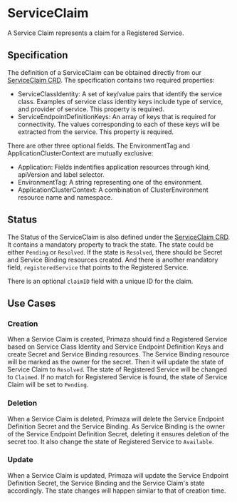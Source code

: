 # ServiceClaim

A Service Claim represents a claim for a Registered Service.

## Specification

The definition of a ServiceClaim can be obtained directly from our [ServiceClaim
CRD](../../config/crd/bases/primaza.io_serviceclaims.yaml). The specification
contains two required properties:

- ServiceClassIdentity: A set of key/value pairs that identify the service
  class. Examples of service class identity keys include type of service, and
  provider of service. This property is required.
- ServiceEndpointDefinitionKeys: An array of keys that is required for
  connectivity. The values corresponding to each of these keys will be extracted
  from the service. This property is required.

There are other three optional fields. The EnvironmentTag and
ApplicationClusterContext are mutually exclusive:

- Application: Fields indentifies application resources through kind, apiVersion and label selector.
- EnvironmentTag: A string representing one of the environment.
- ApplicationClusterContext: A combination of ClusterEnvironment resource name and namespace.

## Status

The Status of the ServiceClaim is also defined under the [ServiceClaim
CRD](../../config/crd/bases/primaza.io_serviceclaims.yaml). It contains a
mandatory property to track the state. The state could be either `Pending` or
`Resolved`. If the state is `Resolved`, there should be Secret and Service
Binding resources created. And there is another mandatory field,
`registeredService` that points to the Registered Service.

There is an optional `claimID` field with a unique ID for the claim.

## Use Cases

### Creation

When a Service Claim is created, Primaza should find a Registered Service based on Service Class Identity and Service Endpoint Definition Keys and create Secret and Service Binding resources. The Service Binding resource will be marked as the owner for the secret. Then it will update the state of Service Claim to `Resolved`.  The state of Registered Service will be changed to `Claimed`. If no match for Registered Service is found, the state of Service Claim will be set to `Pending`.

### Deletion

When a Service Claim is deleted, Primaza will delete the Service Endpoint Definition Secret and the Service Binding. As Service Binding is the owner of the Service Endpoint Definition Secret, deleting it ensures deletion of the secret too. It also change the state of Registered Service to `Available`.

### Update

When a Service Claim is updated, Primaza will update the Service Endpoint Definition Secret, the Service Binding and the Service Claim's state accordingly.  The state changes will happen similar to that of creation time.
